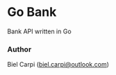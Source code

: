 # Go Bank

Bank API written in Go


### Author
Biel Carpi ([biel.carpi@outlook.com](mailto:biel.carpi@outlook.com))